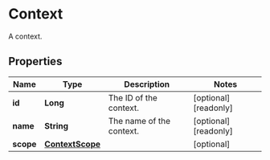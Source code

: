

# Context

A context.

## Properties

| Name | Type | Description | Notes |
|------------ | ------------- | ------------- | -------------|
|**id** | **Long** | The ID of the context. |  [optional] [readonly] |
|**name** | **String** | The name of the context. |  [optional] [readonly] |
|**scope** | [**ContextScope**](ContextScope.md) |  |  [optional] |



